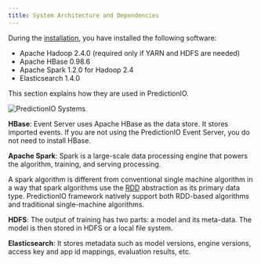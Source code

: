 ```yaml
---
title: System Architecture and Dependencies
---
```


During the [installation](/install), you have installed the following
software:

* Apache Hadoop 2.4.0 (required only if YARN and HDFS are needed)
* Apache HBase 0.98.6
* Apache Spark 1.2.0 for Hadoop 2.4
* Elasticsearch 1.4.0

This section explains how they are used in PredictionIO.

![PredictionIO Systems](/images/0.8-engine-data-pipeline.png)

**HBase**: Event Server uses Apache HBase as the data store. It stores imported
events. If you are not using the PredictionIO Event Server, you do not need to
install HBase.

**Apache Spark**: Spark is a large-scale data processing engine that powers the
algorithm, training, and serving processing.

A spark algorithm is different from conventional single machine algorithm in a way that spark algorithms use the [RDD](http://spark.apache.org/docs/1.0.1/programming-guide.html#resilient-distributed-datasets-rdds) abstraction as its primary data type. PredictionIO framework natively support both RDD-based algorithms and traditional single-machine algorithms.


**HDFS**: The output of training has two parts: a model and its meta-data. The
model is then stored in HDFS or a local file system.

**Elasticsearch**: It stores metadata such as model versions, engine versions, access key and app id mappings, evaluation results, etc.
